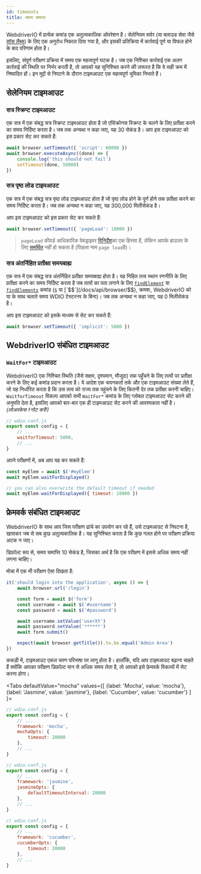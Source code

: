 ```yaml
---
id: timeouts
title: समय समाप्त
---
```


WebdriverIO में प्रत्येक कमांड एक अतुल्यकालिक ऑपरेशन है। सेलेनियम सर्वर (या क्लाउड सेवा जैसे [सॉस लैब्स](https://saucelabs.com)) के लिए एक अनुरोध निकाल दिया गया है, और इसकी प्रतिक्रिया में कार्रवाई पूर्ण या विफल होने के बाद परिणाम होता है।

इसलिए, संपूर्ण परीक्षण प्रक्रिया में समय एक महत्वपूर्ण घटक है। जब एक निश्चित कार्रवाई एक अलग कार्रवाई की स्थिति पर निर्भर करती है, तो आपको यह सुनिश्चित करने की ज़रूरत है कि वे सही क्रम में निष्पादित हों। इन मुद्दों से निपटने के दौरान टाइमआउट एक महत्वपूर्ण भूमिका निभाते हैं।

<LiteYouTubeEmbed
    id="5oI37h4qxEw"
    title="Timeouts"
/>

## सेलेनियम टाइमआउट

### सत्र स्क्रिप्ट टाइमआउट

एक सत्र में एक संबद्ध सत्र स्क्रिप्ट टाइमआउट होता है जो एसिंक्रोनस स्क्रिप्ट के चलने के लिए प्रतीक्षा करने का समय निर्दिष्ट करता है। जब तक अन्यथा न कहा जाए, यह 30 सेकंड है। आप इस टाइमआउट को इस प्रकार सेट कर सकते हैं:

```js
await browser.setTimeout({ 'script': 60000 })
await browser.executeAsync((done) => {
    console.log('this should not fail')
    setTimeout(done, 59000)
})
```

### सत्र पृष्ठ लोड टाइमआउट

एक सत्र में एक संबद्ध सत्र पृष्ठ लोड टाइमआउट होता है जो पृष्ठ लोड होने के पूर्ण होने तक प्रतीक्षा करने का समय निर्दिष्ट करता है। जब तक अन्यथा न कहा जाए, यह 300,000 मिलीसेकंड है।

आप इस टाइमआउट को इस प्रकार सेट कर सकते हैं:

```js
await browser.setTimeout({ 'pageLoad': 10000 })
```

> `pageLoad` कीवर्ड आधिकारिक वेबड्राइवर [विनिर्देश](https://www.w3.org/TR/webdriver/#set-timeouts)का एक हिस्सा है, लेकिन आपके ब्राउज़र के लिए [समर्थित](https://github.com/seleniumhq/selenium-google-code-issue-archive/issues/687) नहीं हो सकता है (पिछला नाम `page load`है)।

### सत्र अंतर्निहित प्रतीक्षा समयबाह्य

एक सत्र में एक संबद्ध सत्र अंतर्निहित प्रतीक्षा समयबाह्य होता है। यह निहित तत्व स्थान रणनीति के लिए प्रतीक्षा करने का समय निर्दिष्ट करता है जब तत्वों का पता लगाने के लिए [`findElement`](/docs/api/webdriver#findelement) या [`findElements`](/docs/api/webdriver#findelements) कमांड ([`$`](/docs/api/browser/$) या [`$$`](/docs/api/browser/$$), क्रमशः, WebdriverIO को या के साथ चलाते समय WDIO टेस्टरनर के बिना)। जब तक अन्यथा न कहा जाए, यह 0 मिलीसेकंड है।

आप इस टाइमआउट को इसके माध्यम से सेट कर सकते हैं:

```js
await browser.setTimeout({ 'implicit': 5000 })
```

## WebdriverIO संबंधित टाइमआउट

### `WaitFor*` टाइमआउट

WebdriverIO एक निश्चित स्थिति (जैसे सक्षम, दृश्यमान, मौजूदा) तक पहुँचने के लिए तत्वों पर प्रतीक्षा करने के लिए कई कमांड प्रदान करता है। ये आदेश एक चयनकर्ता तर्क और एक टाइमआउट संख्या लेते हैं, जो यह निर्धारित करता है कि उस तत्व को राज्य तक पहुंचने के लिए कितनी देर तक प्रतीक्षा करनी चाहिए। `WaitforTimeout` विकल्प आपको सभी `WaitFor*` कमांड के लिए ग्लोबल टाइमआउट सेट करने की अनुमति देता है, इसलिए आपको बार-बार एक ही टाइमआउट सेट करने की आवश्यकता नहीं है। _(लोअरकेस `f`नोट करें!)_

```js
// wdio.conf.js
export const config = {
    // ...
    waitforTimeout: 5000,
    // ...
}
```

अपने परीक्षणों में, अब आप यह कर सकते हैं:

```js
const myElem = await $('#myElem')
await myElem.waitForDisplayed()

// you can also overwrite the default timeout if needed
await myElem.waitForDisplayed({ timeout: 10000 })
```

## फ्रेमवर्क संबंधित टाइमआउट

WebdriverIO के साथ आप जिस परीक्षण ढांचे का उपयोग कर रहे हैं, उसे टाइमआउट से निपटना है, खासकर जब से सब कुछ अतुल्यकालिक है। यह सुनिश्चित करता है कि कुछ गलत होने पर परीक्षण प्रक्रिया अटक न जाए।

डिफ़ॉल्ट रूप से, समय समाप्ति 10 सेकंड है, जिसका अर्थ है कि एक परीक्षण में इससे अधिक समय नहीं लगना चाहिए।

मोचा में एक भी परीक्षण ऐसा दिखता है:

```js
it('should login into the application', async () => {
    await browser.url('/login')

    const form = await $('form')
    const username = await $('#username')
    const password = await $('#password')

    await username.setValue('userXY')
    await password.setValue('******')
    await form.submit()

    expect(await browser.getTitle()).to.be.equal('Admin Area')
})
```

ककड़ी में, टाइमआउट एकल चरण परिभाषा पर लागू होता है। हालाँकि, यदि आप टाइमआउट बढ़ाना चाहते हैं क्योंकि आपका परीक्षण डिफ़ॉल्ट मान से अधिक समय लेता है, तो आपको इसे फ्रेमवर्क विकल्पों में सेट करना होगा।

<Tabs
  defaultValue="mocha"
  values={[
    {label: 'Mocha', value: 'mocha'},
 {label: 'Jasmine', value: 'jasmine'},
 {label: 'Cucumber', value: 'cucumber'}
 ]
}>
<TabItem value="mocha">

```js
// wdio.conf.js
export const config = {
    // ...
    framework: 'mocha',
    mochaOpts: {
        timeout: 20000
    },
    // ...
}
```

</TabItem>
<TabItem value="jasmine">

```js
// wdio.conf.js
export const config = {
    // ...
    framework: 'jasmine',
    jasmineOpts: {
        defaultTimeoutInterval: 20000
    },
    // ...
}
```

</TabItem>
<TabItem value="cucumber">

```js
// wdio.conf.js
export const config = {
    // ...
    framework: 'cucumber',
    cucumberOpts: {
        timeout: 20000
    },
    // ...
}
```

</TabItem>
</Tabs>
